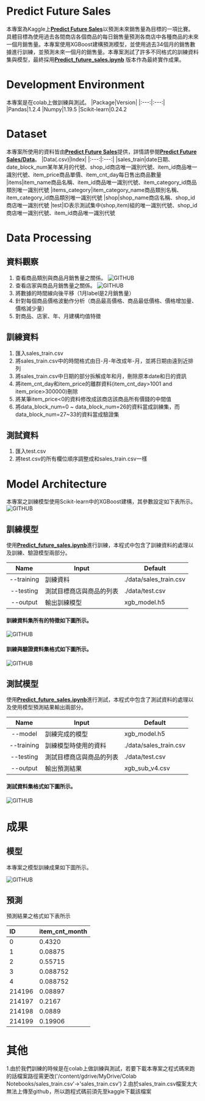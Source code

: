 # Predict Future Sales
本專案為Kaggle上[**Predict Future Sales**](https://www.kaggle.com/c/competitive-data-science-predict-future-sales/overview)以預測未來銷售量為目標的一項比賽。具體目標為使用過去各間商店各個商品的每日銷售量預測各商店中各種商品的未來一個月銷售量。本專案使用XGBoost建構預測模型，並使用過去34個月的銷售數據進行訓練，並預測未來一個月的銷售量。本專案測試了許多不同格式的訓練資料集與模型，最終採用[**Predict_future_sales.ipynb**](https://github.com/Ku-Jo-Chiao/predict_future_sales/blob/main/Predict_future_sales.ipynb) 版本作為最終實作成果。

# Development Environment
本專案是在colab上做訓練與測試。
|Package|Version|
|:---:|:---:|
|Pandas|1.2.4
|Numpy|1.19.5
|Scikit-learn|0.24.2

# Dataset
本專案所使用的資料皆由[**Predict Future Sales**](https://www.kaggle.com/c/competitive-data-science-predict-future-sales/overview)提供，詳情請參閱[**Predict Future Sales/Data**](https://www.kaggle.com/c/competitive-data-science-predict-future-sales/data)。
|Data(.csv)|Index|
|:---:|:---:|
|sales_train|date日期、date_block_num某年某月的代號、shop_id商店唯一識別代號、item_id商品唯一識別代號、item_price商品單價、item_cnt_day每日售出商品數量
|items|item_name商品名稱、item_id商品唯一識別代號、item_category_id商品類別唯一識別代號
|items_category|item_category_name商品類別名稱、item_category_id商品類別唯一識別代號
|shop|shop_name商店名稱、shop_id商店唯一識別代號
|test|ID表示測試集中(shop,item)組的唯一識別代號、shop_id商店唯一識別代號、item_id商品唯一識別代號

# Data Processing

## 資料觀察
1. 查看商品類別與商品月銷售量之關係。
![GITHUB](https://github.com/Ku-Jo-Chiao/predict_future_sales/blob/main/figure/category_%E6%9C%88%E9%8A%B7%E5%94%AE.png)
2. 查看店家與商品月銷售量之關係。
![GITHUB](https://github.com/Ku-Jo-Chiao/predict_future_sales/blob/main/figure/shop%E6%9C%88%E9%8A%B7%E5%94%AE.png)
3. 將數據的時間線向後平移（1月label是2月銷售量）
4. 針對每個商品價格波動作分析（商品最高價格、商品最低價格、價格增加量、價格減少量）
5. 對商品、店家、年、月建構均值特徵

## 訓練資料
1. 匯入sales_train.csv
2. 將sales_train.csv中的時間格式由日-月-年改成年-月，並將日期由遠到近排列
3. 將sales_train.csv中日期的部分拆解成年和月，刪除原本date和日的資訊
4. 將item_cnt_day和item_price的離群資料(item_cnt_day>1001 and item_price>300000)刪除
5. 將某筆item_price<0的資料修改成該商店該商品所有價錢的中間值
6. 將data_block_num=0 ~ data_block_num=26的資料當成訓練集，而data_block_num=27~33的資料當成驗證集

## 測試資料
1. 匯入test.csv
2. 將test.csv的所有欄位順序調整成和sales_train.csv一樣

# Model Architecture
本專案之訓練模型使用Scikit-learn中的XGBoost建構，其參數設定如下表所示。
![GITHUB](https://github.com/Ku-Jo-Chiao/predict_future_sales/blob/main/figure/xgb_arch.PNG "XGBoost 參數設定") 

## 訓練模型
使用[**Predict_future_sales.ipynb**](https://github.com/Ku-Jo-Chiao/predict_future_sales/blob/main/Predict_future_sales.ipynb)進行訓練，本程式中包含了訓練資料的處理以及訓練、驗證模型兩部分。

|Name|Input|Default
|:---:|---|---
|--training|訓練資料|./data/sales_train.csv
|--testing|測試目標商店與商品的列表|./data/test.csv
|--output|輸出訓練模型|xgb_model.h5

#### 訓練資料集所有的特徵如下圖所示。
![GITHUB](https://github.com/Ku-Jo-Chiao/predict_future_sales/blob/main/figure/all_features.png)

#### 訓練與驗證資料集格式如下圖所示。
![GITHUB](https://github.com/Ku-Jo-Chiao/predict_future_sales/blob/main/figure/data_format.png)

## 測試模型
使用[**Predict_future_sales.ipynb**](https://github.com/Ku-Jo-Chiao/predict_future_sales/blob/main/Predict_future_sales.ipynb)進行測試，本程式中包含了測試資料的處理以及使用模型預測結果輸出兩部分。

|Name|Input|Default
|:---:|---|---
|--model|訓練完成的模型|xgb_model.h5
|--training|訓練模型時使用的資料|./data/sales_train.csv
|--testing|測試目標商店與商品的列表|./data/test.csv
|--output|輸出預測結果|xgb_sub_v4.csv

#### 測試資料集格式如下圖所示。
![GITHUB](https://github.com/Ku-Jo-Chiao/predict_future_sales/blob/main/figure/data_format.png)

# 成果
## 模型
本專案之模型訓練成果如下圖所示。

![GITHUB](https://github.com/Ku-Jo-Chiao/predict_future_sales/blob/main/figure/xgb_mse.PNG "XGBoost mse result")

## 預測
預測結果之格式如下表所示

|ID|item_cnt_month|
|:---|:---|
|0|0.4320
|1|0.08875
|2|0.55715
|3|0.088752
|4|0.088752
|214196|0.08897
|214197|0.2167
|214198|0.0889
|214199|0.19906

# 其他
1.由於我們訓練的時候是在colab上做訓練與測試，若要下載本專案之程式碼來跑的話檔案路徑需更改('/content/gdrive/MyDrive/Colab Notebooks/sales_train.csv'->'sales_train.csv')
2.由於sales_train.csv檔案太大無法上傳至github，所以跑程式碼前須先至kaggle下載該檔案
